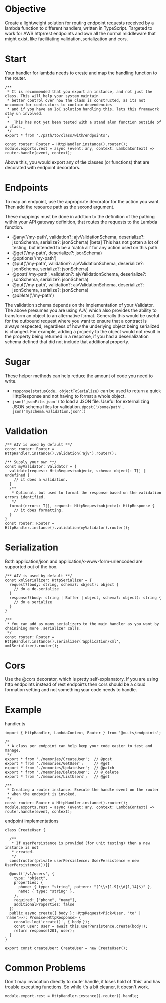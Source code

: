 # Objective

Create a lightweight solution for routing endpoint requests received by a lambda function to different handlers, written in TypeScript. Targeted to work for AWS http/rest endpoints and own all the normal middleware that might exist, like facilitating validation, serialization and cors.

# Start

Your handler for lambda needs to create and map the handling function to the router.

```
/**
 * It is recommended that you export an instance, and not just the class. This will help your system maintain
 * better control over how the class is constructed, as its not uncommon for contructors to contain dependencies
 * and if you have an IoC solution handling this, lets this framework stay un involved.
 *
 * _This has not yet been tested with a stand alon function outside of a class._
 */
export * from './path/to/class/with/endpoints';

const router: Router = HttpHandler.instance().router();
module.exports.rest = async (event: any, context: LambdaContext) => router.handle(event, context);
```

Above this, you would export any of the classes (or functions) that are decorated with endpoint decorators.

# Endpoints

To map an endpoint, use the appropriate decorator for the action you want. Then add the resource path as the second argument.

These mappings must be done in addition to the definition of the pathing within your API gateway definition, that routes the requests to the Lambda function.

* @any('/my-path', validation?: ajvValidationSchema, deserialize?: jsonSchema, serialize?: jsonSchema) [beta] This has not gotten a lot of testing, but intended to be a 'catch all' for any action used on this path.
* @get('/my-path', deserialize?: jsonSchema)
* @options('/my-path')
* @put('/my-path', validation?: ajvValidationSchema, deserialize?: jsonSchema, serialize?: jsonSchema)
* @post('/my-path', validation?: ajvValidationSchema, deserialize?: jsonSchema, serialize?: jsonSchema)
* @put('/my-path', validation?: ajvValidationSchema, deserialize?: jsonSchema, serialize?: jsonSchema)
* @_delete_('/my-path')

The validation schema depends on the implementation of your Validator. The above presumes you are using AJV, which also provides the ability to transform an object to an alternative format. Generally this would be useful for the outbound request where you want to ensure that a contract is always respected, regardless of how the underlying object being serialized is changed. For example, adding a properly to the object would not result in the property being returned in a response, if you had a deserialization schema defined that did not include that additional property.

# Sugar

These helper methods can help reduce the amount of code you need to write.

* `response(statusCode, objectToSerialize)` can be used to return a quick HttpResponse and not having to format a whole object.
* `json('jsonFile.json')` to load a JSON file. Useful for externalizing JSON schema files for validation. `@post('/some/path', json('myschema.validation.json'))`

# Validation

```
/** AJV is used by default **/
const router: Router = HttpHandler.instance().validation('ajv').router();

/** Supply your own **/
const myValidator: Validator = {
  validate(request: HttpRequest<object>, schema: object): T[] | undefined { 
    // it does a validation.
  }
  /**
   * Optional, but used to format the response based on the validation errors identified.
   */
  format(errors: T[], request: HttpRequest<object>): HttpResponse { 
    // it does formatting.
  }
}
const router: Router = HttpHandler.instance().validation(myValidator).router();
```

# Serialization

Both application/json and application/x-www-form-urlencoded are supported out of the box.

```
/** AJV is used by default **/
const xmlSerializer: HttpSerializer = {
  request?(body: string, schema?: object): object { 
    // do a de-serialize
  }
  response?(body: string | Buffer | object, schema?: object): string {
    // do a serialize
  }
}

/**
 * You can add as many serializers to the main handler as you want by chainining more .serializer calls.
 */
const router: Router = HttpHandler.instance().serializer('application/xml', xmlSerializer).router();
```

# Cors

Use the @cors decorator, which is pretty self-explanatory. If you are using http endpoints instead of rest endpoints then cors should be a cloud formation setting and not something your code needs to handle.

# Example

handler.ts
```
import { HttpHandler, LambdaContext, Router } from '@mu-ts/endpoints';

/*
 * A class per endpoint can help keep your code easier to test and manage.
 */
export * from './memories/CreateUser';  // @post
export * from './memories/GetUser';     // @get
export * from './memories/UpdateUser';  // @patch
export * from './memories/DeleteUser';  // @_delete
export * from './memories/ListUsers';   // @get

/**
 * Creating a router instance. Execute the handle event on the router
 * when the endpoint is invoked.
 */
const router: Router = HttpHandler.instance().router();
module.exports.rest = async (event: any, context: LambdaContext) => router.handle(event, context);
```

endpoint implementations

```
class CreateUser {

  /**
   * If userPersistence is provided (for unit testing) then a new instance is not
   * created. 
   */
  constructor(private userPersistence: UserPersistence = new UserPersistence()){}

  @post('/v1/users', {
    type: "object",
    properties: {
      phone: { type: "string", pattern: "(^\\+[1-9]\\d{1,14}$)" },
      name: { type: "string" },
    },
    required: ["phone", "name"],
    additionalProperties: false
  })
  public async create({ body }: HttpRequest<Pick<User, 'to' | 'name'>>): Promise<HttpResponse> {
    console.log('create()', { body });
    const user: User = await this.userPersistence.create(body!);
    return response(201, user);
  }
}

export const createUser: CreateUser = new CreateUser();
```

# Common Problems

Don't map invocation directly to router.handle, it loses hold of 'this' and has trouble executing functions. So while it's a bit cleaner, it doesn't work.

```
module.export.rest = HttpHandler.instance().router().handle;
```